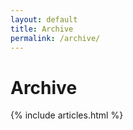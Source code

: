 ```yaml
---
layout: default
title: Archive
permalink: /archive/
---
```


<h1 class="text-3xl font-bold mb-6">Archive</h1>

<div>{% include articles.html %}</div>
